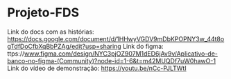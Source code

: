 # Projeto-FDS

Link do docs com as histórias: https://docs.google.com/document/d/1HHwyVGDV9mDbKPOPNY3w_44t8ogTdfDoCfbXqBbPZAg/edit?usp=sharing
Link do figma: ttps://www.figma.com/design/NYC3pjOZ907M1dED6jAv9v/Aplicativo-de-banco-no-figma-(Community)?node-id=1-6&t=m42MUQDf7uW0hawO-1
Link do vídeo de demonstração: https://youtu.be/nCc-PJLTWtI
